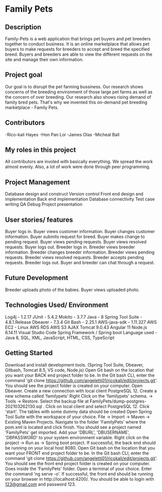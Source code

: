 # Family Pets

## Description
Family-Pets is a web application that brings pet buyers and pet breeders together to conduct business. It is an online marketplace that allows pet buyers to make requests for breeders to accept and breed the specified breed. Buyers and breeders are able to view the different requests on the site and manage their own information.

## Project goal
Our goal is to disrupt the pet farming bussiness. Our research shows concerns of the breeding environment of those large pet farms as well as the concern of over breeding. Our research also shows rising demand of family bred pets. That's why we invented this on-demand pet breeding marketplace - Family Pets.

## Contributors
-Rico-kali Hayes
-Hon Pan Loi
-James Olas
-Micheal Ball

## My roles in this project
All contributors are involed with basically everything. We spread the work almost evenly. Also, a lot of work were done through peer programming.

## Project Management
Database design and construct
Version control
Front end design and implementation
Back end implementation
Database connectivity
Test case writing
QA
Debug
Project presentation

## User stories/ features
Buyer logs in.
Buyer views customer information.
Buyer changes customer information.
Buyer submits request for breed.
Buyer makes change to pending request.
Buyer views pending requests.
Buyer views resolved requests.
Buyer logs out.
Breeder logs in.
Breeder views breeder information.
Breeder changes breeder information.
Breeder views pending requests.
Breeder views resolved requests.
Breeder accepts pending requests.
Breeder logs out.
Buyer and breeder can chat through a request.

## Future Development
Breeder uploads photo of the babies.
Buyer views uploaded photo.

## Technologies Used/ Environment
Log4j - 1.2.17
JUnit - 5.4.2
Mokito - 3.7.7
Java - 8
Spring Tool Suite - 4.8.1.Release
Dbeaver - 7.3.4
Git Bash - 2.25.1
AWS-java-sdk - 1.11.327
AWS EC2 - Linux
AWS RDS
AWS S3
AJAX
Tomcat 9.0.43
Angular 11
Node.js 6.14.11
Visual Studio Code
Spring Framework / Spring boot
Language used - Java 8, SQL, XML, JavaScript, HTML, CSS, TypeScript

## Getting Started
Download and install development tools. (Spring Tool Suite, Dbeaver, Gitbash, Tomcat 8.5, VS code, Node.js)
Open Git bash on the location that you want your BACK end project folder to be.
In the Git bash CLI, enter the command 'git clone https://github.com/angeletti01/ricokali/edit/projects.git'.
You should see the project folder is created on your computer.
Open Dbeaver.
Create a new connection with local client PostgreSQL 12.
Create a new schema called 'familypets'
Right Click on the 'familypets' schema. -> Tools -> Restore.
Select the backup file at FamilyPets/dump-postgres-202103262130.sql .
Click on local client and select PostgreSQL 12.
Click 'start'.
The tables with some dummy data should be created
Open Spring Tool Suite with the workspace of your choice.
File -> Import -> Maven -> Existing Maven Projects.
Navigate to the folder 'FamilyPets' where the pom.xml is located and click finish.
You should see a project named 'FamilyPets' get imported.
Add your 'DBURL', 'DBUSERNAME', 'DBPASSWORD' to your system environment variable.
Right click on the project -> Run as -> Spring boot project.
If successful, the back end should be running on your local host 8080.
Open Git bash on the location that you want your FRONT end project folder to be.
In the Git bash CLI, enter the command 'git clone https://github.com/angeletti01/ricokali/edit/projects.git'.
You should see the front end project folder is created on your computer.
Goes inside the 'FamilyPets' folder.
Open a terminal of your choice.
Enter the command 'ng serve -o'.
If successful, the front end should be running on your browser in http://localhost:4200/.
You should be able to login with 123@gmail.com and password 123.





